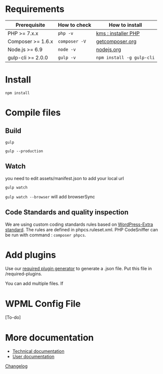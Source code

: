 # Requirements
| Prerequisite       | How to check    | How to install
| ------------------ | --------------- | --------------- |
| PHP >= 7.x.x       | `php -v`        | [kms : installer PHP ](https://alternatif.local.vortexsolution.com/~wpkms/article/outils-environnement/installer-php-sous-windows-10/) |
| Composer >= 1.6.x  | `composer -V`   | [getcomposer.org](https://getcomposer.org/download/) |
| Node.js >= 6.9     | `node -v`       | [nodejs.org](http://nodejs.org/) |
| gulp-cli >= 2.0.0  | `gulp -v`       | `npm install -g gulp-cli` |

# Install
`npm install`

# Compile files
## Build
`gulp`

`gulp --production`

## Watch
you need to edit assets/manifest.json to add your local url

`gulp watch` 

`gulp watch --browser` will add browserSync 

## Code Standards and quality inspection
We are using custom coding standards rules based on [WordPress-Extra standard](https://github.com/WordPress/WordPress-Coding-Standards).
The rules are defined in phpcs.ruleset.xml.
PHP CodeSniffer can be run with command : `composer phpcs`.

# Add plugins
Use our [required plugin generator](http://plugins.wp.vortexdev.com/) to generate  a .json file.
Put this file in /required-plugins. 

You can add multiple files. If 

# WPML Config File
[To-do]

# More documentation
- [Technical documentation](_doc/dev/DOC-TECH.md)
- [User documentation](_doc/client/index.md)

[Changelog](CHANGELOG.md)